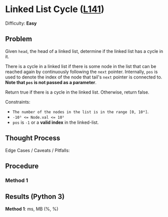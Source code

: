 # Linked List Cycle ([L141](https://leetcode.com/problems/linked-list-cycle/))
Difficulty: **Easy**

## Problem

Given `head`, the head of a linked list, determine if the linked list has a cycle in it.

There is a cycle in a linked list if there is some node in the list that can be reached again by continuously following the `next` pointer. Internally, `pos` is used to denote the index of the node that tail's `next` pointer is connected to. **Note that `pos` is not passed as a parameter**.

Return true if there is a cycle in the linked list. Otherwise, return false.

Constraints:
- `The number of the nodes in the list is in the range [0, 10⁴]`.
- `-10⁵ <= Node.val <= 10⁵`
- `pos` is `-1` or a **valid index** in the linked-list.

## Thought Process

Edge Cases / Caveats / Pitfalls:

## Procedure

### Method 1

## Results (Python 3)

**Method 1**:  ms, MB (%, %)
